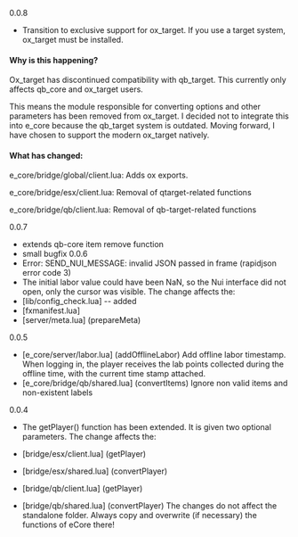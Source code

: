 0.0.8
- Transition to exclusive support for ox_target. If you use a target system, ox_target must be installed.

#### Why is this happening?
Ox_target has discontinued compatibility with qb_target. This currently only affects qb_core and ox_target users.

This means the module responsible for converting options and other parameters has been removed from ox_target. I decided not to integrate this into e_core because the qb_target system is outdated. Moving forward, I have chosen to support the modern ox_target natively.

#### What has changed:
e_core/bridge/global/client.lua: Adds ox exports.

e_core/bridge/esx/client.lua: Removal of qtarget-related functions

e_core/bridge/qb/client.lua: Removal of qb-target-related functions

0.0.7
- extends qb-core item remove function
- small bugfix
0.0.6
- Error: SEND_NUI_MESSAGE: invalid JSON passed in frame (rapidjson error code 3)
- The initial labor value could have been NaN, so the Nui interface did not open, only the cursor was visible.
  The change affects the:
- [lib/config_check.lua] -- added
- [fxmanifest.lua]
- [server/meta.lua] (prepareMeta)

0.0.5
- [e_core/server/labor.lua] (addOfflineLabor) Add offline labor timestamp. When logging in, the player receives the lab points collected during the offline time, with the current time stamp attached.
- [e_core/bridge/qb/shared.lua] (convertItems) Ignore non valid items and non-existent labels

0.0.4
- The getPlayer() function has been extended. It is given two optional parameters.
The change affects the:
- [bridge/esx/client.lua] (getPlayer)
- [bridge/esx/shared.lua] (convertPlayer)

- [bridge/qb/client.lua] (getPlayer)
- [bridge/qb/shared.lua] (convertPlayer)
The changes do not affect the standalone folder. Always copy and overwrite (if necessary) the functions of eCore there!

